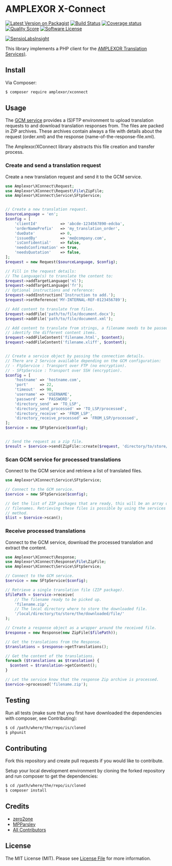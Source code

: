 # AMPLEXOR X-Connect

[![Latest Version on Packagist][ico-packagist]][link-packagist]
[![Build Status][ico-build-master]][link-build-master]
[![Coverage status][ico-code-coverage]][link-code-coverage]
[![Quality Score][ico-code-quality]][link-code-quality]
[![Software License][ico-license]][link-license]

[![SensioLabsInsight][ico-insight]][link-insight]


This library implements a PHP client for the [AMPLEXOR Translation Services)][link-gcm].


## Install

Via Composer:

``` bash
$ composer require amplexor/xconnect
```


## Usage

The [GCM service][link-gcm] provides a (S)FTP environment to upload translation 
requests to and download translation responses from. The files are packed in ZIP
archives. These archives contain always a file with details about the request 
(order.xml) and the response (name-of-the-response-file.xml).
 
The Amplexor/XConnect library abstracts this file creation and transfer process. 


### Create and send a translation request
Create a new translation request and send it to the GCM service.

``` php
use Amplexor\XConnect\Request;
use Amplexor\XConnect\Request\File\ZipFile;
use Amplexor\XConnect\Service\SFtpService;


// Create a new translation request.
$sourceLanguage = 'en';
$config = [
    'clientId'          => 'abcde-1234567890-edcba',
    'orderNamePrefix'   => 'my_translation_order',
    'dueDate'           => 0,
    'issuedBy'          => 'me@company.com',
    'isConfidential'    => false,
    'needsConfirmation' => true,
    'needsQuotation'    => false,
];
$request = new Request($sourceLanguage, $config);

// Fill in the request details:
// The Language(s) to translate the content to:
$request->addTargetLanguage('nl');
$request->addTargetLanguage('fr');
// Optional instructions and reference:
$request->addInstruction('Instruction to add.');
$request->setReference('MY-INTERNAL-REF-0123456789');

// Add content to translate from files.
$request->addFile('path/to/file/document.docx');
$request->addFile('path/to/file/document.xml');

// Add content to translate from strings, a filename needs to be passed to
// identify the different content items.
$request->addFileContent('filename.html', $content);
$request->addFileContent('filename.xliff', $content);


// Create a service object by passing the connection details.
// There are 2 Service available depending on the GCM configuration:
// - FtpService : Transport over FTP (no encryption).
// - SFtpService : Transport over SSH (encryption).
$config = [
    'hostname' => 'hostname.com',
    'port'     => 22,
    'timeout'  => 90,
    'username' => 'USERNAME',
    'password' => 'PASSWORD',
    'directory_send' => 'TO_LSP',
    'directory_send_processed' => 'TO_LSP/processed',
    'directory_receive' => 'FROM_LSP',
    'directory_receive_processed' => 'FROM_LSP/processed',
];
$service = new SFtpService($config);


// Send the request as a zip file.
$result = $service->send(ZipFile::create($request, 'directory/to/store/file'));
```

### Scan GCM service for processed translations
Connect to the GCM service and retrieve a list of translated files.

``` php
use Amplexor\XConnect\Service\SFtpService;

// Connect to the GCM service.
$service = new SFtpService($config);

// Get the list of ZIP packages that are ready, this will be an array of 
// filenames. Retrieving these files is possible by using the services receive 
// method. 
$list = $service->scan();
```

### Receive processed translations
Connect to the GCM service, download the processed translation and extract the
content.

``` php
use Amplexor\XConnect\Response;
use Amplexor\XConnect\Response\File\ZipFile;
use Amplexor\XConnect\Service\SFtpService;

// Connect to the GCM service.
$service = new SFtpService($config);

// Retrieve a single translation file (ZIP package).
$filePath = $service->receive(
    // The filename ready to be picked up.
    'filename.zip', 
    // The local directory where to store the downloaded file.
    '/local/directory/to/store/the/downloaded/file/'
);

// Create a response object as a wrapper around the received file.
$response = new Response(new ZipFile($filePath));

// Get the translations from the Response.
$translations = $response->getTranslations();

// Get the content of the translations.
foreach ($translations as $translation) {
  $content = $translation->getContent();
}

// Let the service know that the response Zip archive is processed.
$service->processed('filename.zip');
```


## Testing
Run all tests (make sure that you first have downloaded the dependencies with
composer, see Contributing):

``` bash
$ cd /path/where/the/repo/is/cloned
$ phpunit
```


## Contributing
Fork this repository and create pull requests if you would like to contribute.

Setup your local development environment by cloning the forked repository and
run composer to get the dependencies:

``` bash
$ cd /path/where/the/repo/is/cloned
$ composer install
```


## Credits

- [zero2one][link-author]
- [MPParsley][link-maintainer]
- [All Contributors][link-contributors]


## License

The MIT License (MIT). Please see [License File][link-license] for more information.



[ico-packagist]: https://img.shields.io/packagist/v/amplexor/xconnect.svg?style=flat-square
[ico-build-master]: https://img.shields.io/travis/amplexor-drupal/xconnect/master.svg?style=flat-square
[ico-code-coverage]: https://img.shields.io/scrutinizer/coverage/g/amplexor-drupal/xconnect.svg?style=flat-square
[ico-code-quality]: https://img.shields.io/scrutinizer/g/amplexor-drupal/xconnect.svg?style=flat-square
[ico-license]: https://img.shields.io/badge/license-MIT-brightgreen.svg?style=flat-square
[ico-insight]: https://insight.sensiolabs.com/projects/0a2a8e45-e85c-4c30-bea0-1e05ccdc5623/big.png

[link-packagist]: https://packagist.org/packages/amplexor/xconnect
[link-build-master]: https://travis-ci.org/amplexor-drupal/xconnect/branches
[link-code-coverage]: https://scrutinizer-ci.com/g/amplexor-drupal/xconnect
[link-code-quality]: https://scrutinizer-ci.com/g/amplexor-drupal/xconnect/code-structure
[link-license]: LICENSE.md
[link-insight]: https://insight.sensiolabs.com/projects/0a2a8e45-e85c-4c30-bea0-1e05ccdc5623

[link-author]: https://github.com/zero2one
[link-maintainer]: https://github.com/MPParsley
[link-contributors]: https://github.com/amplexor-drupal/xconnect/contributors

[link-gcm]: http://goo.gl/xCQ4em 
